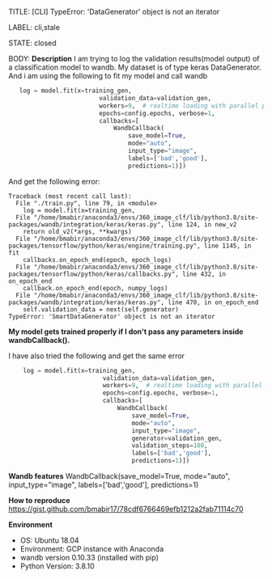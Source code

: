 TITLE:
[CLI] TypeError: 'DataGenerator' object is not an iterator

LABEL:
cli,stale

STATE:
closed

BODY:
**Description**
I am trying to log the validation results(model output) of a classification model to wandb. My dataset is of type keras DataGenerator. And i am using the following to fit my model and call wandb
 ```python
    log = model.fit(x=training_gen,
                          validation_data=validation_gen,
                          workers=9,  # realtime loading with parallel processing
                          epochs=config.epochs, verbose=1,
                          callbacks=[
                              WandbCallback(
                                  save_model=True,
                                  mode="auto",
                                  input_type="image",
                                  labels=['bad','good'],
                                  predictions=1)])
```
And get the following error:
```
Traceback (most recent call last):
  File "./train.py", line 79, in <module>
    log = model.fit(x=training_gen,
  File "/home/bmabir/anaconda3/envs/360_image_clf/lib/python3.8/site-packages/wandb/integration/keras/keras.py", line 124, in new_v2
    return old_v2(*args, **kwargs)
  File "/home/bmabir/anaconda3/envs/360_image_clf/lib/python3.8/site-packages/tensorflow/python/keras/engine/training.py", line 1145, in fit
    callbacks.on_epoch_end(epoch, epoch_logs)
  File "/home/bmabir/anaconda3/envs/360_image_clf/lib/python3.8/site-packages/tensorflow/python/keras/callbacks.py", line 432, in on_epoch_end
    callback.on_epoch_end(epoch, numpy_logs)
  File "/home/bmabir/anaconda3/envs/360_image_clf/lib/python3.8/site-packages/wandb/integration/keras/keras.py", line 470, in on_epoch_end
    self.validation_data = next(self.generator)
TypeError: 'SmartDataGenerator' object is not an iterator
```
**My model gets trained properly if I don't pass any parameters inside wandbCallback().**

I have also tried the following and get the same error
```python
    log = model.fit(x=training_gen,
                          validation_data=validation_gen,
                          workers=9,  # realtime loading with parallel processing
                          epochs=config.epochs, verbose=1,
                          callbacks=[
                              WandbCallback(
                                  save_model=True,
                                  mode="auto",
                                  input_type="image",
                                  generator=validation_gen,
                                  validation_steps=100,
                                  labels=['bad','good'],
                                  predictions=1)])
```

**Wandb features**
WandbCallback(save_model=True,
                                  mode="auto",
                                  input_type="image",
                                  labels=['bad','good'],
                                  predictions=1)

**How to reproduce**
https://gist.github.com/bmabir17/78cdf6766469efb1212a2fab71114c70

**Environment**
- OS: Ubuntu 18.04
- Environment: GCP instance with Anaconda
- wandb version 0.10.33 (installed with pip)
- Python Version:  3.8.10


